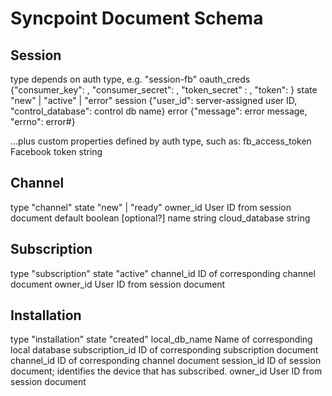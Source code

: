 # Syncpoint Document Schema ##

## Session ##
type            depends on auth type, e.g. "session-fb"
oauth_creds     {"consumer_key": , "consumer_secret": , "token_secret" : , "token": }
state           "new" | "active" | "error"
session         {"user_id": server-assigned user ID, "control_database": control db name}
error           {"message": error message, "errno": error#}

...plus custom properties defined by auth type, such as:
fb_access_token Facebook token string


## Channel ##

type            "channel"
state           "new" | "ready"
owner_id        User ID from session document
default         boolean [optional?]
name            string
cloud_database  string

## Subscription ##

type            "subscription"
state           "active"
channel_id      ID of corresponding channel document
owner_id        User ID from session document

## Installation ##

type            "installation"
state           "created"
local_db_name   Name of corresponding local database
subscription_id ID of corresponding subscription document
channel_id      ID of corresponding channel document
session_id      ID of session document; identifies the device that has subscribed.
owner_id        User ID from session document
